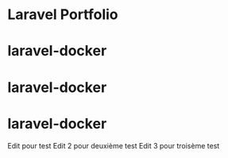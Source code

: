 # Laravel Portfolio

# laravel-docker

# laravel-docker

# laravel-docker

Edit pour test
Edit 2 pour deuxième test
Edit 3 pour troisème test
